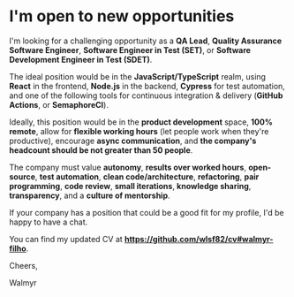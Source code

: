 # I'm open to new opportunities

I'm looking for a challenging opportunity as a **QA Lead**, **Quality Assurance Software Engineer**, **Software Engineer in Test (SET)**, or **Software Development Engineer in Test (SDET)**.

The ideal position would be in the **JavaScript/TypeScript** realm, using **React** in the frontend, **Node.js** in the backend, **Cypress** for test automation, and one of the following tools for continuous integration & delivery (**GitHub Actions**, or **SemaphoreCI**).

Ideally, this position would be in the **product development** space, **100% remote**, allow for **flexible working hours** (let people work when they're productive), encourage **async communication**, and **the company's headcount should be not greater than 50 people**.

The company must value **autonomy**, **results over worked hours**, **open-source**, **test automation**, **clean code/architecture**, **refactoring**, **pair programming**, **code review**, **small iterations**, **knowledge sharing**, **transparency**, and a **culture of mentorship**.

If your company has a position that could be a good fit for my profile, I'd be happy to have a chat.

You can find my updated CV at **https://github.com/wlsf82/cv#walmyr-filho**.

Cheers,

Walmyr
